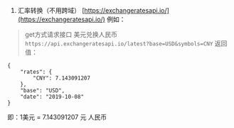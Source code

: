 1. 汇率转换（不用跨域）
[https://exchangeratesapi.io/](https://exchangeratesapi.io/)
例如：
> get方式请求接口 美元兑换人民币
`https://api.exchangeratesapi.io/latest?base=USD&symbols=CNY`
返回值：
```
{
    "rates": {
        "CNY": 7.143091207
    },
    "base": "USD",
    "date": "2019-10-08"
}
```
即：1美元 = 7.143091207 元 人民币